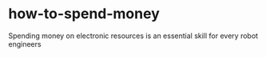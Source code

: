 # how-to-spend-money
Spending money on electronic resources is an essential skill for every robot engineers
